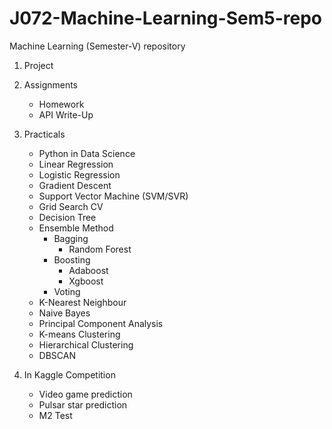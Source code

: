 # J072-Machine-Learning-Sem5-repo

Machine Learning (Semester-V) repository

1) Project

2) Assignments
    - Homework
    - API Write-Up

3) Practicals
    - Python in Data Science
    - Linear Regression
    - Logistic Regression
    - Gradient Descent
    - Support Vector Machine (SVM/SVR)
    - Grid Search CV
    - Decision Tree
    - Ensemble Method
        - Bagging
          - Random Forest
        - Boosting
          - Adaboost
          - Xgboost
        - Voting
    - K-Nearest Neighbour
    - Naive Bayes
    - Principal Component Analysis
    - K-means Clustering
    - Hierarchical Clustering
    - DBSCAN

4) In Kaggle Competition
    - Video game prediction
    - Pulsar star prediction
    - M2 Test
